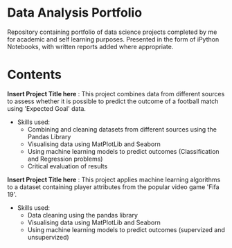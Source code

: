 # Data Analysis Portfolio

Repository containing portfolio of data science projects completed by me for academic and self learning purposes. Presented in the form of iPython Notebooks, with written reports added where appropriate.

# Contents

 **Insert Project Title here** : This project combines data from different sources to assess whether it is possible to predict the outcome of a football match using 'Expected Goal' data.
 * Skills used:
    * Combining and cleaning datasets from different sources using the Pandas Library
    * Visualising data using MatPlotLib and Seaborn
    * Using machine learning models to predict outcomes (Classification and Regression problems) 
    * Critical evaluation of results

 **Insert Project Title here** : This project applies machine learning algorithms to a dataset containing player attributes from the popular video game 'Fifa 19'.
 * Skills used:
    * Data cleaning using the pandas library
    * Visualising data using MatPlotLib and Seaborn
    * Using machine learning models to predict outcomes (supervized and unsupervized) 
